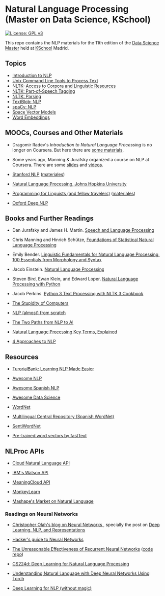 # Natural Language Processing (Master on Data Science, KSchool)

[![License: GPL v3](https://img.shields.io/badge/License-GPL%20v3-blue.svg)](http://www.gnu.org/licenses/gpl-3.0)

This repo contains the NLP materials for the 11th edition of the [Data Science
Master](http://kschool.com/cursos/master-en-data-science-madrid/) held at
[KSchool](http://kschool.com) Madrid.


## Topics

- [Introduction to NLP](Intro-NLProc.pdf)
- [Unix Command Line Tools to Process Text](ShellUnix-proc-text.pdf)
- [NLTK: Access to Corpora and Linguistic Resources](notebooks/nltk-corpus.ipynb)
- [NLTK: Part-of-Speech Tagging](notebooks/nltk-pos.ipynb)
- [NLTK: Parsing](notebooks/nltk-analyzers.ipynb)
- [TextBlob: NLP](notebooks/textblob.ipynb)
- [spaCy: NLP](notebooks/spacy.ipynb)
- [Space Vector Models](notebooks/vsm.ipynb)
- [Word Embeddings](notebooks/word2vec.ipynb)


## MOOCs, Courses and Other Materials

- Dragomir Radev's *Introduction to Natural Language Processing* is no longer on Coursera. But here there are [some materials](https://web.eecs.umich.edu/~radev/coursera-slides/).

- Some years ago, Manning & Jurafsky organized a course on NLP at Coursera. There are some [slides](https://web.stanford.edu/~jurafsky/NLPCourseraSlides.html) and [videos](https://www.youtube.com/playlist?list=PL6397E4B26D00A269).

- [Stanford NLP](https://web.stanford.edu/class/archive/cs/cs224n/cs224n.1162/) ([materiales](https://web.stanford.edu/class/archive/cs/cs224n/cs224n.1162/syllabus.shtml))

- [Natural Language Processing, Johns Hopkins University](http://www.cs.jhu.edu/~jason/465/)


- [Programming for Linguists (and fellow travelers)](http://web.stanford.edu/class/linguist278/) ([materiales](http://web.stanford.edu/class/linguist278/syllabus.html))

- [Oxford Deep NLP](https://github.com/oxford-cs-deepnlp-2017/lectures)


## Books and Further Readings

- Dan Jurafsky and James H. Martin. [Speech and Language Processing](https://web.stanford.edu/~jurafsky/slp3/)

- Chris Manning and Hinrich Schütze, [Foundations of Statistical Natural Language Processing](http://www-nlp.stanford.edu/fsnlp/)

- Emily Bender. [Linguistic Fundamentals for Natural Language Processing: 100 Essentials from Morphology and Syntax](https://www.amazon.com/Linguistic-Fundamentals-Natural-Language-Processing/dp/1627050116)

- Jacob Einstein. [Natural Language Processing](https://github.com/jacobeisenstein/gt-nlp-class/blob/master/notes/eisenstein-nlp-notes.pdf)

- Steven Bird, Ewan Klein, and Edward Loper. [Natural Language Processing with Python](http://www.nltk.org/book/)

- Jacob Perkins. [Python 3 Text Processing with NLTK 3 Cookbook](https://www.packtpub.com/application-development/python-3-text-processing-nltk-3-cookbook)

- [The Stupidity of Computers](https://nplusonemag.com/issue-13/essays/stupidity-of-computers/)

- [NLP (almost) from scratch](https://arxiv.org/abs/1103.0398)

- [The Two Paths from NLP to AI](https://medium.com/intuitionmachine/the-two-paths-from-natural-language-processing-to-artificial-intelligence-d5384ddbfc18#.hnswmbbd3)

- [Natural Language Processing Key Terms, Explained](http://www.kdnuggets.com/2017/02/natural-language-processing-key-terms-explained.html)

- [4 Approaches to NLP](https://mariyayao.com/4-approaches-natural-language-processing/)


## Resources

- [TurorialBank: Learning NLP Made Easier](https://alex-fabbri.github.io/TutorialBank/)

- [Awesome NLP](https://github.com/keon/awesome-nlp)

- [Awesome Spanish NLP](https://github.com/dav009/awesome-spanish-nlp)

- [Awesome Data Science](https://github.com/bulutyazilim/awesome-datascience)

- [WordNet](https://wordnet.princeton.edu/)

- [Multilingual Central Repository (Spanish WordNet)](http://adimen.si.ehu.es/web/MCR)

- [SentiWordNet](http://sentiwordnet.isti.cnr.it/)

- [Pre-trained word vectors by fastText](https://github.com/facebookresearch/fastText/blob/master/pretrained-vectors.md)


## NLProc APIs

- [Cloud Natural Language API](https://cloud.google.com/natural-language/)

- [IBM's Watson API](https://www.ibm.com/watson/developercloud/services-catalog.html)

- [MeaningCloud API](https://www.meaningcloud.com/developer/apis)

- [MonkeyLearn](http://docs.monkeylearn.com/article/api-reference/)

- [Mashape's Market on Natural
  Language](https://market.mashape.com/explore?query=language&page=1)



### Readings on Neural Networks

- [Christopher Olah's blog on Neural Networks ](http://colah.github.io/), specially the post on [Deep Learning, NLP, and Representations](http://colah.github.io/posts/2014-07-NLP-RNNs-Representations/)

- [Hacker's guide to Neural Networks](http://karpathy.github.io/neuralnets/)

- [The Unreasonable Effectiveness of Recurrent Neural Networks](http://karpathy.github.io/2015/05/21/rnn-effectiveness/) ([code repo](https://github.com/karpathy/char-rnn))

- [CS224d: Deep Learning for Natural Language Processing](http://cs224d.stanford.edu/syllabus.html)

- [Understanding Natural Language with Deep Neural Networks Using Torch](https://devblogs.nvidia.com/parallelforall/understanding-natural-language-deep-neural-networks-using-torch/)

- [Deep Learning for NLP (without magic)](http://nlp.stanford.edu/courses/NAACL2013/NAACL2013-Socher-Manning-DeepLearning.pdf)


